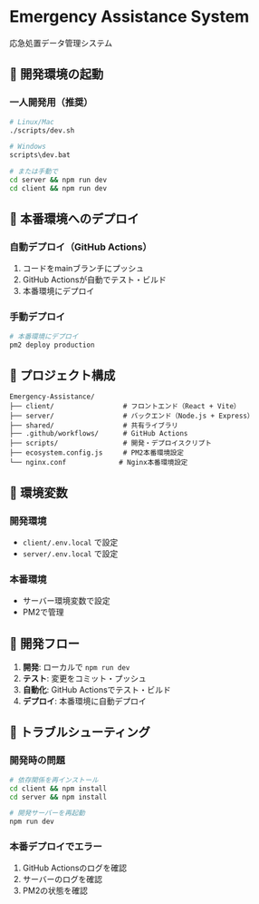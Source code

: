 # Emergency Assistance System

応急処置データ管理システム

## 🚀 開発環境の起動

### 一人開発用（推奨）
```bash
# Linux/Mac
./scripts/dev.sh

# Windows
scripts\dev.bat

# または手動で
cd server && npm run dev
cd client && npm run dev
```

## 🐳 本番環境へのデプロイ

### 自動デプロイ（GitHub Actions）
1. コードをmainブランチにプッシュ
2. GitHub Actionsが自動でテスト・ビルド
3. 本番環境にデプロイ

### 手動デプロイ
```bash
# 本番環境にデプロイ
pm2 deploy production
```

## 📁 プロジェクト構成

```
Emergency-Assistance/
├── client/                 # フロントエンド（React + Vite）
├── server/                 # バックエンド（Node.js + Express）
├── shared/                 # 共有ライブラリ
├── .github/workflows/      # GitHub Actions
├── scripts/                # 開発・デプロイスクリプト
├── ecosystem.config.js     # PM2本番環境設定
└── nginx.conf             # Nginx本番環境設定
```

## 🔧 環境変数

### 開発環境
- `client/.env.local` で設定
- `server/.env.local` で設定

### 本番環境
- サーバー環境変数で設定
- PM2で管理

## 📝 開発フロー

1. **開発**: ローカルで `npm run dev`
2. **テスト**: 変更をコミット・プッシュ
3. **自動化**: GitHub Actionsでテスト・ビルド
4. **デプロイ**: 本番環境に自動デプロイ

## 🚨 トラブルシューティング

### 開発時の問題
```bash
# 依存関係を再インストール
cd client && npm install
cd server && npm install

# 開発サーバーを再起動
npm run dev
```

### 本番デプロイでエラー
1. GitHub Actionsのログを確認
2. サーバーのログを確認
3. PM2の状態を確認
